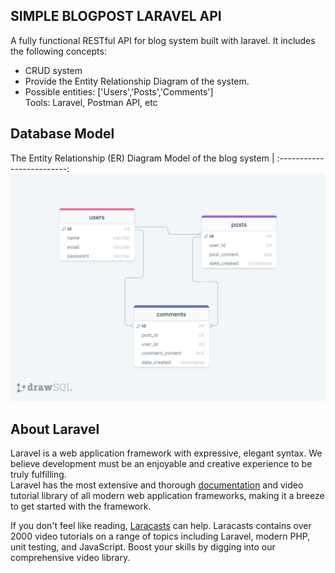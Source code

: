 ## SIMPLE BLOGPOST LARAVEL API
A fully functional RESTful API for blog system built with laravel. It includes the following concepts:
- CRUD system
- Provide the Entity Relationship Diagram of the system.
- Possible entities: ['Users','Posts','Comments'] <br>
Tools: Laravel, Postman API, etc

## Database Model
The Entity Relationship (ER) Diagram Model of the blog system             |
:-------------------------:
![Screenshot](resources/assets/imgs/blogPostERD.png)  


## About Laravel

Laravel is a web application framework with expressive, elegant syntax. We believe development must be an enjoyable and creative experience to be truly fulfilling. <br>
Laravel has the most extensive and thorough [documentation](https://laravel.com/docs) and video tutorial library of all modern web application frameworks, making it a breeze to get started with the framework.

If you don't feel like reading, [Laracasts](https://laracasts.com) can help. Laracasts contains over 2000 video tutorials on a range of topics including Laravel, modern PHP, unit testing, and JavaScript. Boost your skills by digging into our comprehensive video library.

